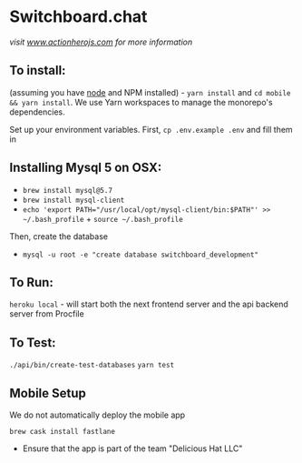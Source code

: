# Switchboard.chat

*visit www.actionherojs.com for more information*

## To install:
(assuming you have [node](http://nodejs.org/) and NPM installed) - `yarn install` and `cd mobile && yarn install`.  We use Yarn workspaces to manage the monorepo's dependencies.

Set up your environment variables.  First, `cp .env.example .env` and fill them in

## Installing Mysql 5 on OSX:
* `brew install mysql@5.7`
* `brew install mysql-client`
* `echo 'export PATH="/usr/local/opt/mysql-client/bin:$PATH"' >> ~/.bash_profile` + `source ~/.bash_profile`

Then, create the database
* `mysql -u root -e "create database switchboard_development"`

## To Run:
`heroku local` - will start both the next frontend server and the api backend server from Procfile

## To Test:
`./api/bin/create-test-databases`
`yarn test`

## Mobile Setup
We do not automatically deploy the mobile app

```
brew cask install fastlane
```

* Ensure that the app is part of the team "Delicious Hat LLC"
